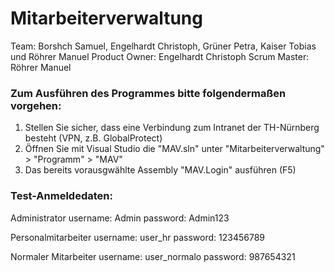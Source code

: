 # Mitarbeiterverwaltung
Team: Borshch Samuel, Engelhardt Christoph, Grüner Petra, Kaiser Tobias und Röhrer Manuel
Product Owner: Engelhardt Christoph
Scrum Master: Röhrer Manuel

### Zum Ausführen des Programmes bitte folgendermaßen vorgehen:
1. Stellen Sie sicher, dass eine Verbindung zum Intranet der TH-Nürnberg besteht (VPN, z.B. GlobalProtect)
2. Öffnen Sie mit Visual Studio die "MAV.sln" unter "Mitarbeiterverwaltung" > "Programm" > "MAV"
3. Das bereits vorausgwählte Assembly "MAV.Login" ausführen (F5)

### Test-Anmeldedaten:

Administrator
username: Admin
password: Admin123

Personalmitarbeiter
username: user_hr
password: 123456789

Normaler Mitarbeiter 
username: user_normalo
password: 987654321
